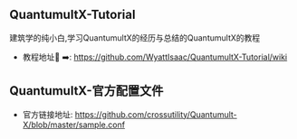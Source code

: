 ## QuantumultX-Tutorial

  建筑学的纯小白,学习QuantumultX的经历与总结的QuantumultX的教程

- 教程地址🔗 ➡️: https://github.com/WyattIsaac/QuantumultX-Tutorial/wiki

## QuantumultX-官方配置文件

- 官方链接地址: https://github.com/crossutility/Quantumult-X/blob/master/sample.conf
